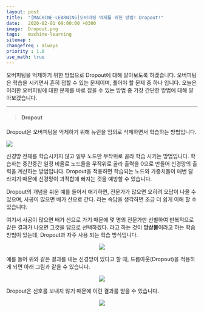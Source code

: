 ```yaml
---
layout: post
title:  "[MACHINE-LEARNING]오버피팅 억제를 위한 방법! Dropout!"
date:   2020-02-01 09:00:00 +0300
image:  Dropout.png
tags:   machine-learning
sitemap : 
changefreq : always
priority : 1.0
use_math: true
---
```


오버피팅을 억제하기 위한 방법으로 Dropout에 대해 알아보도록 하겠습니다. 오버피팅은 학습을 시키면서 흔히 접할 수 있는 문제이며, 풀어야 할 문제 중 하나 입니다. 오늘은 이러한 오버피팅에 대한 문제를 바로 잡을 수 있는 방법 중 가장 간단한 방법에 대해 알아보겠습니다.

--------

> #### Dropout

Dropout은 오버피팅을 억제하기 위해 뉴런을 임의로 삭제하면서 학습하는 방법입니다. 

<img src="{{ site.baseurl }}/images/Dropout.png" >

신경망 전체를 학습시키지 않고 일부 노드만 무작위로 골라 학습 시키는 방법입니다. 학습하는 중간중간 일정 비율로 노드들을 무작위로 골라 출력을 0으로 만들어 신경망의 출력을 계산하는 방법입니다. Dropout을 적용하면 학습되는 노드와 가중치들이 매번 달라지기 때문에 신경망이 과적합에 빠지는 것을 예방할 수 있습니다.

Dropout의 개념을 쉬운 예를 들어서 애기하면, 전문가가 많으면 오히려 오답이 나올 수 있으며, 사공이 많으면 배가 산으로 간다. 라는 속담을 생각하면 조금 더 쉽게 이해 할 수 있습니다. 

여기서 사공이 많으면 배가 산으로 가기 때문에 몇 명의 전문가만 선별하여 반복적으로 같은 결과가 나오면 그것을 답으로 선택하겠다. 라고 하는 것이 **앙상블**이라고 하는 학습 방법이 있는데, Dropout과 자주 사용 되는 학습 방식입니다. 

<center><img src="{{ site.baseurl }}/images/Dropout2.png" ></center>

예를 들어 위와 같은 결과를 내는 신경망이 있다고 할 때, 드롭아웃(Dropout)을 적용하게 되면 아래 그림과 같을 수 있습니다.

<center><img src="{{ site.baseurl }}/images/Dropout3.png" ></center>

Dropout은 신호를 보내지 않기 때문에 이런 결과를 얻을 수 있습니다. 

<center><img src="{{ site.baseurl }}/images/Dropout4.png" ></center>


